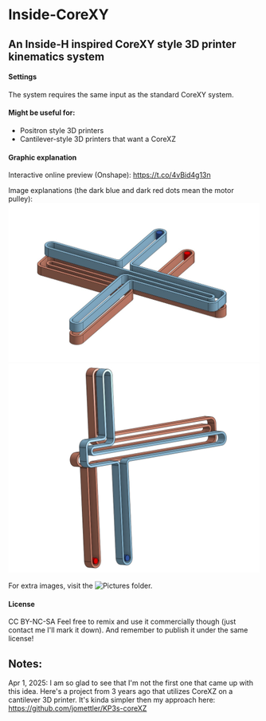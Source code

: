# Inside-CoreXY
## An Inside-H inspired CoreXY style 3D printer kinematics system

#### Settings
The system requires the same input as the standard CoreXY system.

#### Might be useful for:
- Positron style 3D printers
- Cantilever-style 3D printers that want a CoreXZ

#### Graphic explanation
Interactive online preview (Onshape): 
https://t.co/4vBid4g13n

Image explanations (the dark blue and dark red dots mean the motor pulley):
![Inside CoreXY configuration](https://github.com/ProtonKicker/Inside-CoreXY/blob/main/pictures/Inside%20CoreXY/Inside%20CoreXY.jpg)
![Cantilever CoreXZ configuration](https://github.com/ProtonKicker/Inside-CoreXY/blob/main/pictures/Cantilever%20CoreXZ/Cantilever%20CoreXZ.png)

For extra images, visit the ![Pictures](pictures) folder.

#### License
CC BY-NC-SA
  Feel free to remix and use it commercially though (just contact me I'll mark it down). And remember to publish it under the same license!



## Notes:
Apr 1, 2025: I am so glad to see that I'm not the first one that came up with this idea. Here's a project from 3 years ago that utilizes CoreXZ on a cantilever 3D printer. It's kinda simpler then my approach here: https://github.com/jomettler/KP3s-coreXZ

